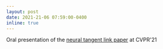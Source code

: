 ```yaml
---
layout: post
date: 2021-21-06 07:59:00-0400
inline: true
---
```


Oral presentation of the [neural tangent link paper](https://openaccess.thecvf.com/content/CVPR2021/papers/Tachella_The_Neural_Tangent_Link_Between_CNN_Denoisers_and_Non-Local_Filters_CVPR_2021_paper.pdf) at CVPR'21
